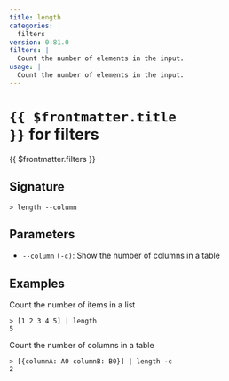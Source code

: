 ```yaml
---
title: length
categories: |
  filters
version: 0.81.0
filters: |
  Count the number of elements in the input.
usage: |
  Count the number of elements in the input.
---
```


# <code>{{ $frontmatter.title }}</code> for filters

<div class='command-title'>{{ $frontmatter.filters }}</div>

## Signature

```> length --column```

## Parameters

 -  `--column` `(-c)`: Show the number of columns in a table

## Examples

Count the number of items in a list
```shell
> [1 2 3 4 5] | length
5
```

Count the number of columns in a table
```shell
> [{columnA: A0 columnB: B0}] | length -c
2
```
